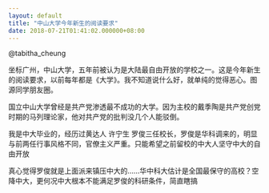 ```yaml
---
layout: default
title: "中山大学今年新生的阅读要求"
date: 2018-07-21T01:41:02.000000+08:00
---
```


@tabitha_cheung

坐标广州，中山大学，五年前被认为是大陆最自由开放的学校之一。这是今年新生的阅读要求，以前每年都是《大学》。我不知道说什么好，就单纯的觉得恶心。图源同学朋友圈。

国立中山大学曾经是共产党渗透最不成功的大学。因为主校的戴季陶是共产党创党时期的马列理论家，他对共产党的批判没几个人能驳倒。

我是中大毕业的，经历过黄达人 许宁生 罗俊三任校长，罗俊是华科调来的，明显与前两任行事风格不同，官僚主义严重。只能希望之前留校的中大人坚守中大的自由开放

真心觉得罗俊就是上面派来镇压中大的……华中科大估计是全国最保守的高校？空降中大，更何况中大根本不能满足罗俊的科研条件，简直瞎搞

